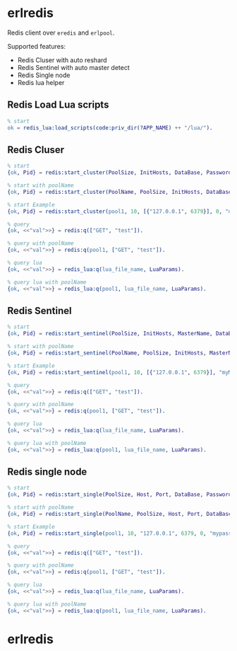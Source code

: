 # erlredis

Redis client over `eredis` and `erlpool`.

Supported features:
 
 * Redis Cluser with auto reshard
 * Redis Sentinel with auto master detect
 * Redis Single node
 * Redis lua helper


## Redis Load Lua scripts
```erlang
% start
ok = redis_lua:load_scripts(code:priv_dir(?APP_NAME) ++ "/lua/").
```



## Redis Cluser
```erlang
% start
{ok, Pid} = redis:start_cluster(PoolSize, InitHosts, DataBase, Password).

% start with poolName
{ok, Pid} = redis:start_cluster(PoolName, PoolSize, InitHosts, DataBase, Password).

% start Example
{ok, Pid} = redis:start_cluster(pool1, 10, [{"127.0.0.1", 6379}], 0, "mypassword").

% query
{ok, <<"val">>} = redis:q(["GET", "test"]).

% query with poolName
{ok, <<"val">>} = redis:q(pool1, ["GET", "test"]).

% query lua
{ok, <<"val">>} = redis_lua:q(lua_file_name, LuaParams).

% query lua with poolName
{ok, <<"val">>} = redis_lua:q(pool1, lua_file_name, LuaParams).
```

## Redis Sentinel
```erlang
% start
{ok, Pid} = redis:start_sentinel(PoolSize, InitHosts, MasterName, DataBase, Password).

% start with poolName
{ok, Pid} = redis:start_sentinel(PoolName, PoolSize, InitHosts, MasterName, DataBase, Password).

% start Example
{ok, Pid} = redis:start_sentinel(pool1, 10, [{"127.0.0.1", 6379}], "myMasterName", 0, "mypassword").

% query
{ok, <<"val">>} = redis:q(["GET", "test"]).

% query with poolName
{ok, <<"val">>} = redis:q(pool1, ["GET", "test"]).

% query lua
{ok, <<"val">>} = redis_lua:q(lua_file_name, LuaParams).

% query lua with poolName
{ok, <<"val">>} = redis_lua:q(pool1, lua_file_name, LuaParams).
```


## Redis single node
```erlang
% start
{ok, Pid} = redis:start_single(PoolSize, Host, Port, DataBase, Password).

% start with poolName
{ok, Pid} = redis:start_single(PoolName, PoolSize, Host, Port, DataBase, Password).

% start Example
{ok, Pid} = redis:start_single(pool1, 10, "127.0.0.1", 6379, 0, "mypassword").

% query
{ok, <<"val">>} = redis:q(["GET", "test"]).

% query with poolName
{ok, <<"val">>} = redis:q(pool1, ["GET", "test"]).

% query lua
{ok, <<"val">>} = redis_lua:q(lua_file_name, LuaParams).

% query lua with poolName
{ok, <<"val">>} = redis_lua:q(pool1, lua_file_name, LuaParams).
```
# erlredis
